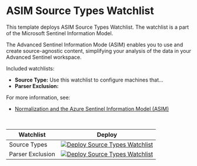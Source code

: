 # ASIM Source Types Watchlist

This template deploys ASIM Source Types Watchlist. The watchlist is a part of the Microsoft Sentinel Information Model.

The Advanced Sentinel Information Mode (ASIM) enables you to use and create source-agnostic content, simplifying your analysis of the data in your Advanced Sentinel workspace.

Included watchlists:
* __Source Type:__ Use this watchlist to configure machines that...
* __Parser Exclusion:__ 
  
For more information, see:

- [Normalization and the Azure Sentinel Information Model (ASIM)](https://aka.ms/AzSentinelNormalization)
<br>
 
| Watchlist | Deploy |
|--------------|--------|
| Source Types | [![Deploy Source Types Watchlist](https://aka.ms/deploytoazurebutton)](https://portal.azure.com/#create/Microsoft.Template/uri/https%3A%2F%2Fraw.githubusercontent.com%2FAzure%2FAzure-Sentinel%2Fmaster%2FWatchlists%2FASim%2FASimSourceType.json) |
| Parser Exclusion | [![Deploy Source Types Watchlist](https://aka.ms/deploytoazurebutton)](https://portal.azure.com/#create/Microsoft.Template/uri/https%3A%2F%2Fraw.githubusercontent.com%2FAzure%2FAzure-Sentinel%2Fmaster%2FWatchlists%2FASim%2FASimDisabledParser.json) |

